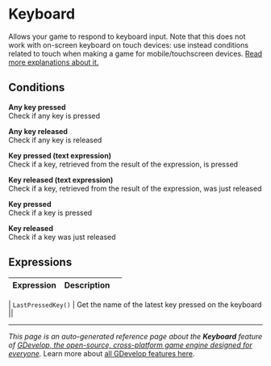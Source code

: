 # Keyboard

Allows your game to respond to keyboard input. Note that this does not work with on-screen keyboard on touch devices: use instead conditions related to touch when making a game for mobile/touchscreen devices. [Read more explanations about it.](https://wiki.gdevelop.io/gdevelop5/all-features/keyboard)

## Conditions

**Any key pressed**  
Check if any key is pressed

**Any key released**  
Check if any key is released

**Key pressed (text expression)**  
Check if a key, retrieved from the result of the expression, is pressed

**Key released (text expression)**  
Check if a key, retrieved from the result of the expression, was just released

**Key pressed**  
Check if a key is pressed

**Key released**  
Check if a key was just released

## Expressions

| Expression | Description |  |
|-----|-----|-----|

| `LastPressedKey()` | Get the name of the latest key pressed on the keyboard ||

---
*This page is an auto-generated reference page about the **Keyboard** feature of [GDevelop, the open-source, cross-platform game engine designed for everyone](https://gdevelop.io/).* Learn more about [all GDevelop features here](/gdevelop5/all-features).